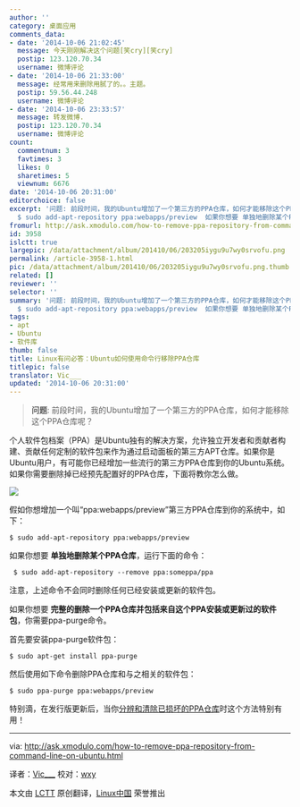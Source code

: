 ```yaml
---
author: ''
category: 桌面应用
comments_data:
- date: '2014-10-06 21:02:45'
  message: 今天刚刚解决这个问题[笑cry][笑cry]
  postip: 123.120.70.34
  username: 微博评论
- date: '2014-10-06 21:33:00'
  message: 经常用来删除用腻了的。。主题。
  postip: 59.56.44.248
  username: 微博评论
- date: '2014-10-06 23:33:57'
  message: 转发微博.
  postip: 123.120.70.34
  username: 微博评论
count:
  commentnum: 3
  favtimes: 3
  likes: 0
  sharetimes: 5
  viewnum: 6676
date: '2014-10-06 20:31:00'
editorchoice: false
excerpt: '问题: 前段时间，我的Ubuntu增加了一个第三方的PPA仓库，如何才能移除这个PPA仓库呢？  个人软件包档案（PPA）是Ubuntu独有的解决方案，允许独立开发者和贡献者构建、贡献任何定制的软件包来作为通过启动面板的第三方APT仓库。如果你是Ubuntu用户，有可能你已经增加一些流行的第三方PPA仓库到你的Ubuntu系统。如果你需要删除掉已经预先配置好的PPA仓库，下面将教你怎么做。  假如你想增加一个叫ppa:webapps/preview第三方PPA仓库到你的系统中，如下：
  $ sudo add-apt-repository ppa:webapps/preview  如果你想要 单独地删除某个PPA仓库，'
fromurl: http://ask.xmodulo.com/how-to-remove-ppa-repository-from-command-line-on-ubuntu.html
id: 3958
islctt: true
largepic: /data/attachment/album/201410/06/203205iygu9u7wy0srvofu.png
permalink: /article-3958-1.html
pic: /data/attachment/album/201410/06/203205iygu9u7wy0srvofu.png.thumb.jpg
related: []
reviewer: ''
selector: ''
summary: '问题: 前段时间，我的Ubuntu增加了一个第三方的PPA仓库，如何才能移除这个PPA仓库呢？  个人软件包档案（PPA）是Ubuntu独有的解决方案，允许独立开发者和贡献者构建、贡献任何定制的软件包来作为通过启动面板的第三方APT仓库。如果你是Ubuntu用户，有可能你已经增加一些流行的第三方PPA仓库到你的Ubuntu系统。如果你需要删除掉已经预先配置好的PPA仓库，下面将教你怎么做。  假如你想增加一个叫ppa:webapps/preview第三方PPA仓库到你的系统中，如下：
  $ sudo add-apt-repository ppa:webapps/preview  如果你想要 单独地删除某个PPA仓库，'
tags:
- apt
- Ubuntu
- 软件库
thumb: false
title: Linux有问必答：Ubuntu如何使用命令行移除PPA仓库
titlepic: false
translator: Vic___
updated: '2014-10-06 20:31:00'
---
```



> 
> **问题**: 前段时间，我的Ubuntu增加了一个第三方的PPA仓库，如何才能移除这个PPA仓库呢？
> 
> 
> 


个人软件包档案（PPA）是Ubuntu独有的解决方案，允许独立开发者和贡献者构建、贡献任何定制的软件包来作为通过启动面板的第三方APT仓库。如果你是Ubuntu用户，有可能你已经增加一些流行的第三方PPA仓库到你的Ubuntu系统。如果你需要删除掉已经预先配置好的PPA仓库，下面将教你怎么做。


![](/data/attachment/album/201410/06/203205iygu9u7wy0srvofu.png)


假如你想增加一个叫“ppa:webapps/preview”第三方PPA仓库到你的系统中，如下：



```
$ sudo add-apt-repository ppa:webapps/preview

```

如果你想要 **单独地删除某个PPA仓库**，运行下面的命令：



```
 $ sudo add-apt-repository --remove ppa:someppa/ppa 

```

注意，上述命令不会同时删除任何已经安装或更新的软件包。


如果你想要 **完整的删除一个PPA仓库并包括来自这个PPA安装或更新过的软件包**，你需要ppa-purge命令。


首先要安装ppa-purge软件包：



```
$ sudo apt-get install ppa-purge 

```

然后使用如下命令删除PPA仓库和与之相关的软件包：



```
$ sudo ppa-purge ppa:webapps/preview 

```

特别滴，在发行版更新后，当你[分辨和清除已损坏的PPA仓库](http://ask.xmodulo.com/find-remove-obsolete-ppa-repositories-ubuntu.html)时这个方法特别有用！




---


via: <http://ask.xmodulo.com/how-to-remove-ppa-repository-from-command-line-on-ubuntu.html>


译者：[Vic\_\_\_](http://www.vicyu.net) 校对：[wxy](https://github.com/wxy)


本文由 [LCTT](https://github.com/LCTT/TranslateProject) 原创翻译，[Linux中国](http://linux.cn/) 荣誉推出